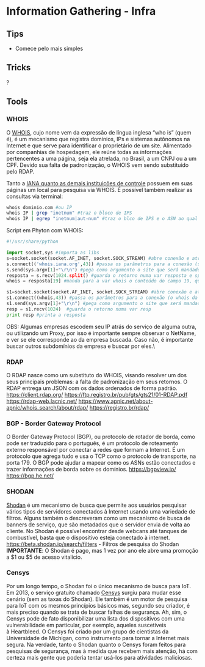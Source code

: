 # Information Gathering - Infra
## Tips
- Comece pelo mais simples
## Tricks
?
## Tools
### WHOIS
O [WHOIS](https://www.techtudo.com.br/noticias/noticia/2015/03/o-que-e-whois.html), cujo nome vem da expressão de língua inglesa “who is” (quem é), é um mecanismo que registra domínios, IPs e sistemas autônomos na Internet e que serve para identificar o proprietário de um site. Alimentado por companhias de hospedagem, ele reúne todas as informações pertencentes a uma página, seja ela atrelada, no Brasil, a um CNPJ ou a um CPF. Devido sua falta de padronização, o WHOIS vem sendo substituído pelo RDAP.

Tanto a [IANA quanto as demais instituições de controle](https://www.notion.so/IANA-9a2b7ba09ed3452181aa2dab2342df53?pvs=21) possuem em suas páginas um local para pesquisa via WHOIS.
É possível também realizar as consultas via terminal:
```bash
whois dominio.com #ou IP
whois IP | grep "inetnum" #traz o bloco de IPS
whois IP | egrep "inetnum|aut-num" #traz o blco de IPS e o ASN ao qual faz parte
```
Script em Phyton com WHOIS:
```python
#!/usr/share/python

import socket,sys #importa as libs
s=socket.socket(socket.AF_INET, socket.SOCK_STREAM) #abre conexão e atrbui a s
s.connect(('whois.iana.org',43)) #passa os parâmetros para a conexão (site: whois da IANA e porta 43 (whois))
s.send(sys.argv[1]+"\r\n") #pega como argumento o site que será mandado na query da consulta
resposta = s.recv(1024.split() #guarda o retorno numa var resposta e splita em campos de separação com virgula
whois = resposta[19] #manda para a var whois o conteúdo do campo 19, que no caso é a instituição regional a quem pertence o domínio ou IP e que deve ser consultada

s1=socket.socket(socket.AF_INET, socket.SOCK_STREAM) #abre conexão e atrbui a s
s1.connect((whois,43)) #passa os parâmetros para a conexão (o whois da instituição regional que foi pego anteriormente e porta 43 (whois))
s1.send(sys.argv[1]+"\r\n") #pega como argumento o site que será mandado na query da consulta
resp = s1.recv(1024)  #guarda o retorno numa var resp
print resp #printa a resposta
```
OBS: Algumas empresas escodem seu IP atrás do serviço de alguma outra, ou utilizando um Proxy, por isso é importante sempre observar o NetName, e ver se ele corresponde ao da empresa buscada. Caso não, é importante buscar outros subdomínios da empresa e buscar por eles.\
### RDAP
O RDAP nasce como um substituto do WHOIS, visando resolver um dos seus principais problemas: a falta de padronização em seus retornos. O RDAP entrega um JSON com os dados ordenados de forma padrão.
https://client.rdap.org/
https://ftp.registro.br/pub/gts/gts21/01-RDAP.pdf
https://rdap-web.lacnic.net/
https://www.apnic.net/about-apnic/whois_search/about/rdap/
https://registro.br/rdap/
### BGP - Border Gateway Protocol
O Border Gateway Protocol (BGP), ou protocolo de rotador de borda, como pode ser traduzido para o português, é um protocolo de roteamento externo responsável por conectar a redes que formam a Internet. É um protocolo que agrega tudo e usa o TCP como o protocolo de transporte, na porta 179.
O BGP pode ajudar a mapear como os ASNs estão conectados e trazer informações de borda sobre os domínios.
https://bgpview.io/
https://bgp.he.net/
### SHODAN
[Shodan](https://www.shodan.io/) é um mecanismo de busca que permite aos usuários pesquisar vários tipos de servidores conectados à Internet usando uma variedade de filtros. Alguns também o descreveram como um mecanismo de busca de banners de serviço, que são metadados que o servidor envia de volta ao cliente. No Shodan é possível encontrar desde webcans até tanques de combustível, basta que o dispositivo esteja conectado à internet.\
https://beta.shodan.io/search/filters - Filtros de pesquisa do Shodan\
**IMPORTANTE**: O Shodan é pago, mas 1 vez por ano ele abre uma promoção a $1 ou $5 de acesso vitalício.
### Censys
Por um longo tempo, o Shodan foi o único mecanismo de busca para IoT. Em 2013, o serviço gratuito chamado [Censys](https://censys.io/ipv4?q=) surgiu para mudar esse cenário (sem as taxas do Shodan). Ele também é um motor de pesquisa para IoT com os mesmos princípios básicos mas, segundo seu criador, é mais preciso quando se trata de buscar falhas de segurança. Ah, sim, o Censys pode de fato disponibilizar uma lista dos dispositivos com uma vulnerabilidade em particular, por exemplo, aqueles suscetíveis à Heartbleed. O Censys foi criado por um grupo de cientistas da Universidade de Michigan, como instrumento para tornar a Internet mais segura. Na verdade, tanto o Shodan quanto o Censys foram feitos para pesquisas de segurança, mas à medida que recebem mais atenção, há com certeza mais gente que poderia tentar usá-los para atividades maliciosas.
